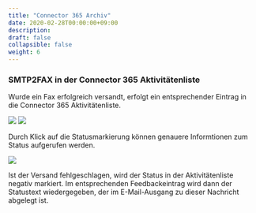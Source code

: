 ```yaml
---
title: "Connector 365 Archiv"
date: 2020-02-28T00:00:00+09:00
description: 
draft: false
collapsible: false
weight: 6
---
```

### SMTP2FAX in der Connector 365 Aktivitätenliste

Wurde ein Fax erfolgreich versandt, erfolgt ein entsprechender Eintrag in die Connector 365 Aktivitätenliste.

![](images/apps/smtp2fax/SMTP2FAX_AktListe1.png)
![](images/apps/smtp2fax/SMTP2FAX_AktListe2.png)

Durch Klick auf die Statusmarkierung können genauere Informtionen zum Status aufgerufen werden.

![](images/apps/smtp2fax/SMTP2FAX_Statuseintrag.png)

Ist der Versand fehlgeschlagen, wird der Status in der Aktivitätenliste negativ markiert. Im entsprechenden Feedbackeintrag wird dann der Statustext wiedergegeben, der im E-Mail-Ausgang zu dieser Nachricht abgelegt ist.
